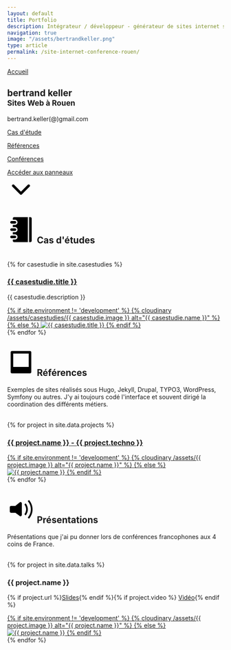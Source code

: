```yaml
---
layout: default
title: Portfolio
description: Intégrateur / développeur - générateur de sites internet statiques, déclinaison HTML/CSS à Rouen, Low-Tech et éco-conception
navigation: true
image: "/assets/bertrandkeller.png"
type: article
permalink: /site-internet-conference-rouen/
---
```


<style type="text/css">
    {% capture include_to_scssify %}
      {% include onepage.scss %}
    {% endcapture %}
    {{ include_to_scssify | scssify }}
</style> 

<section class="panel panel-first bg-black">
  <a href="/" class="nav-back">Accueil</a>
  <div class="panel_int">
    <h1>bertrand keller<br><small>Sites Web à Rouen</small></h1>
    <p>bertrand.keller(@)gmail.com</p>
    <p class="anchor"><a href="#id-casetude">Cas d'étude</a></p>
    <p class="anchor"><a href="#id-portfolio">Références</a></p>
    <p class="anchor"><a href="#id-presentation">Conférences</a></p>
    <p class="anchor arrow">
      <a href="#id-portfolio">Accéder aux panneaux<br>
        <svg xmlns="http://www.w3.org/2000/svg" xmlns:xlink="http://www.w3.org/1999/xlink" x="0" y="0" width="64px" height="64px" viewBox="0 0 64 64" enable-background="new 0 0 64 64" xml:space="preserve">
          <g id="ARROW__x2F__DOWN_1" enable-background="new">
            <g id="ARROW__x2F__DOWN">
              <g>
                <path d="M53,23c0-1.657-1.343-3-3-3c-0.809,0-1.542,0.321-2.082,0.841l-0.001-0.001L31.993,36.764L16.275,21.046
                    C15.725,20.406,14.91,20,14,20c-1.657,0-3,1.343-3,3c0,0.805,0.318,1.536,0.835,2.075l-0.008,0.008l18,18l0.001-0.001
                    C30.374,43.648,31.139,44,31.987,44c0.002,0,0.004,0,0.007,0c0.002,0,0.004,0,0.007,0c0.849,0,1.612-0.352,2.159-0.918
                    l0.001,0.001l18-18l-0.001-0.001C52.68,24.543,53,23.809,53,23z" />
              </g>
            </g>
          </g>
        </svg>
      </a>
    </p>
  </div>
</section>
<section id="id-casetude" class="panel">
  <h2>
  <svg xmlns="http://www.w3.org/2000/svg" xmlns:xlink="http://www.w3.org/1999/xlink" x="0px"
      y="0px" width="64px" height="64px" viewBox="0 0 64 64" enable-background="new 0 0 64 64" xml:space="preserve">
      <g id="BOOK_1_" enable-background="new    ">
        <g id="BOOK">
          <g>
            <path d="M10,18h8c1.657,0,3-1.343,3-3s-1.343-3-3-3h-8c-1.657,0-3,1.343-3,3S8.343,18,10,18z M10,35h8c1.657,0,3-1.343,3-3
                        s-1.343-3-3-3h-8c-1.657,0-3,1.343-3,3S8.343,35,10,35z M54,3h-3v58h3c1.657,0,3-1.343,3-3V6C57,4.343,55.657,3,54,3z M13,6v3h5
                        c3.314,0,6,2.686,6,6s-2.686,6-6,6h-5v5h5c3.314,0,6,2.686,6,6c0,3.314-2.686,6-6,6h-5v5h5c3.314,0,6,2.686,6,6s-2.686,6-6,6h-5
                        v3c0,1.657,1.343,3,3,3h32V3H16C14.343,3,13,4.343,13,6z M21,49c0-1.657-1.343-3-3-3h-8c-1.657,0-3,1.343-3,3s1.343,3,3,3h8
                        C19.657,52,21,50.657,21,49z" />
          </g>
        </g>
      </g>
    </svg>
    Cas d'études</h2>
  <br>
  <div class="gallery">
    {% for casestudie in site.casestudies %}
    <div class="gallery-module">
      <h3><a href="{{ casestudie.url }}">{{ casestudie.title }}</a></h3>
      <p>{{ casestudie.description }}</p>
      <a class="venobox" href="{{ casestudie.url }}">
        {% if site.environment != 'development' %}
        {% cloudinary /assets/casestudies/{{ casestudie.image }} alt="{{ casestudie.name }}" %}
        {% else %}
        <img src="/assets/casestudies/{{ casestudie.image }}" alt="{{ casestudie.title }}">
        {% endif %}
      </a>
    </div>
    {% endfor %}
  </div>
</section>
<section id="id-portfolio" class="panel bg-black">
  <h2><svg version="1.1" id="Layer_1" xmlns="http://www.w3.org/2000/svg" xmlns:xlink="http://www.w3.org/1999/xlink" x="0px"
      y="0px" width="64px" height="64px" viewBox="0 0 64 64" enable-background="new 0 0 64 64" xml:space="preserve">
      <g id="POLAROID_1_" enable-background="new    ">
        <g id="POLAROID">
          <g>
            <path d="M53,6H11C9.343,6,8,7.343,8,9v46c0,1.657,1.343,3,3,3h42c1.657,0,3-1.343,3-3V9C56,7.343,54.657,6,53,6z M50,43H14V12h36
                    V43z" />
          </g>
        </g>
      </g>
    </svg>
    Références</h2>
  <p>Exemples de sites réalisés sous Hugo, Jekyll, Drupal, TYPO3, WordPress, Symfony ou autres. J'y ai toujours codé l'interface et souvent
    dirigé la coordination des différents métiers.</p>
  <br>
  <div class="gallery">
    {% for project in site.data.projects %}
    <div class="gallery-module">
      <h3><a {% if project.linkbroken %}class="link-broken" {% endif %} href="{{ project.url }}">{{ project.name }} -
          {{ project.techno }}</a></h3>
      <a class="venobox" href="{{ site.baseurl }}/assets/{{ project.image }}">
        {% if site.environment != 'development' %}
        {% cloudinary /assets/{{ project.image }} alt="{{ project.name }}" %}
        {% else %}
        <img src="/assets/{{ project.image }}" alt="{{ project.name }}">
        {% endif %}
      </a>
    </div>
    {% endfor %}
  </div>
</section>
<section id="id-presentation" class="panel">
  <h2>
    <svg version="1.1" id="Layer_1" xmlns="http://www.w3.org/2000/svg" xmlns:xlink="http://www.w3.org/1999/xlink" x="0px"
      y="0px" width="64px" height="64px" viewBox="0 0 64 64" enable-background="new 0 0 64 64" xml:space="preserve">
      <g id="VOLUME_2_1_" enable-background="new">
        <g id="VOLUME_2">
          <g>
            <path d="M50.701,10.128l-2.848,2.848C52.292,18.07,55,24.712,55,32s-2.708,13.93-7.146,19.023l2.848,2.849
                        C55.861,48.049,59,40.393,59,32C59,23.607,55.861,15.951,50.701,10.128z M31,15c-0.721,0-1.374,0.265-1.891,0.689L29.1,15.678
                        l-10.162,8.315H8.992v0.008C7.339,24.006,6,25.346,6,27v10c0,1.657,1.343,3,3,3h10.024l10.211,7.426l0.005-0.007
                        C29.736,47.781,30.34,48,31,48c1.657,0,3-1.343,3-3V18C34,16.343,32.657,15,31,15z M42.902,17.926l-2.846,2.847
                        C42.52,23.852,44,27.75,44,32s-1.48,8.148-3.943,11.227l2.846,2.848C46.083,42.26,48,37.355,48,32
                        C48,26.645,46.083,21.74,42.902,17.926z" />
          </g>
        </g>
      </g>
    </svg>
    Présentations</h2>
  <p>Présentations que j'ai pu donner lors de conférences francophones aux 4 coins de France.</p>
  <br>
  <div class="gallery">
    {% for project in site.data.talks %}
    <div class="gallery-module">
      <h3>{{ project.name }}</h3>
      <p>{% if project.url %}<a href="{{ project.url }}">Slides</a>{% endif %}{% if project.video %} <a href="{{ project.video }}">Vidéo</a>{%
        endif %}</p>
      <a class="venobox" href="{{ project.url }}">
        {% if site.environment != 'development' %}
        {% cloudinary /assets/{{ project.image }} alt="{{ project.name }}" %}
        {% else %}
        <img src="/assets/{{ project.image }}" alt="{{ project.name }}">
        {% endif %}
      </a>
    </div>
    {% endfor %}
  </div>
</section>
<script src="{{ site.url }}/assets/js/smoothscroll.js"></script>
